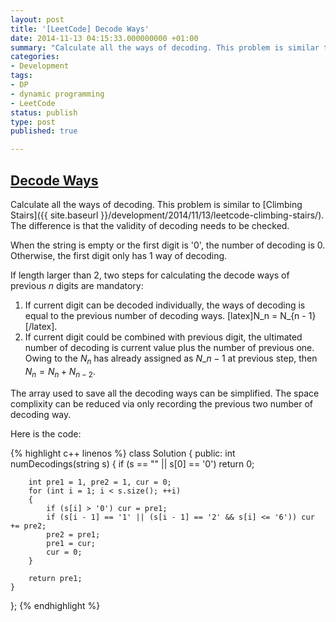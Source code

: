 ```yaml
---
layout: post
title: '[LeetCode] Decode Ways'
date: 2014-11-13 04:15:33.000000000 +01:00
summary: "Calculate all the ways of decoding. This problem is similar to ..."
categories:
- Development
tags:
- DP
- dynamic programming
- LeetCode
status: publish
type: post
published: true

---
```


## [Decode Ways](https://oj.leetcode.com/problems/decode-ways/)

Calculate all the ways of decoding. This problem is similar to [Climbing Stairs]({{ site.baseurl }}/development/2014/11/13/leetcode-climbing-stairs/). The difference is that the validity of decoding needs to be checked.

When the string is empty or the first digit is '0', the number of decoding is 0. Otherwise, the first digit only has 1 way of decoding.

If length larger than 2, two steps for calculating the decode ways of previous $n$ digits are mandatory:

1. If current digit can be decoded individually, the ways of decoding is equal to the previous number of decoding ways. [latex]N_n = N_{n - 1}[/latex].
2. If current digit could be combined with previous digit, the ultimated number of decoding is current value plus the number of previous one. Owing to the $N_n$ has already assigned as $N\_{n - 1}$ at previous step, then $N_n = N_n + N_{n - 2}$.


The array used to save all the decoding ways can be simplified. The space complixity can be reduced via only recording the previous two number of decoding way.


Here is the code:

{% highlight c++ linenos %}
class Solution {
public:
    int numDecodings(string s) {
        if (s == "" || s[0] == '0') return 0;

        int pre1 = 1, pre2 = 1, cur = 0;
        for (int i = 1; i < s.size(); ++i)
        {
            if (s[i] > '0') cur = pre1;
            if (s[i - 1] == '1' || (s[i - 1] == '2' && s[i] <= '6')) cur += pre2;
            pre2 = pre1;
            pre1 = cur;
            cur = 0;
        }

        return pre1;
    }
};
{% endhighlight %}